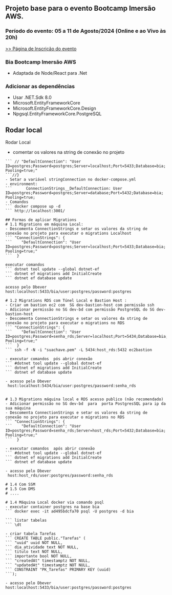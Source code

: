 ﻿## Projeto base para o evento Bootcamp Imersão AWS.

### Período do evento: 05 a 11 de Agosto/2024 (Online e ao Vivo às 20h)

[>> Página de Inscrição do evento](https://org.imersaoaws.com.br/github/readme)

### Bia Bootcamp Imersão AWS 
- Adaptada de Node/React para .Net

### Adicionar as dependências
- Usar .NET.Sdk 8.0
- Microsoft.EntityFrameworkCore
- Microsoft.EntityFrameworkCore.Design
- Npgsql.EntityFrameworkCore.PostgreSQL

## Rodar local
Rodar Local 
- comentar os valores na string de  conexão no projeto
``` //"ConnectionStrings": {
``` // "DefaultConnection": "User ID=postgres;Password=postgres;Server=localhost;Port=5433;Database=bia; Pooling=true;"
```//}
- Setar a variável stringConnection no docker-compose.yml
- environment:
```      ConnectionStrings__DefaultConnection: User ID=postgres;Password=postgres;Server=database;Port=5432;Database=bia; Pooling=true;
- Comandos
``` docker compose up -d
``` http://localhost:3001/

## Formas de aplicar Migrations
# 1.1 Migrations em máquina Local:
- Descomenta ConnectionStrings e setar os valores da string de  conexão no projeto para executar o migrations Localhost
``` "ConnectionStrings": {
```    "DefaultConnection": "User ID=postgres;Password=postgres;Server=localhost;Port=5433;Database=bia; Pooling=true;"
```  }

executar comandos  
``` dotnet tool update --global dotnet-ef
``` dotnet ef migrations add InitialCreate
``` dotnet ef database update

acesso pelo Dbever
host:localhost:5433/bia/user:postgres/password:postgres

# 1.2 Migrations RDS com Túnel Local e Bastion Host :
- Criar um bastion ec2 com  SG dev-bastion-host com permissão ssh
- Adicionar permissão no SG dev-bd com permissão PostgreSQL do SG dev-bastion-host
- Descomenta ConnectionStrings e setar os valores da string de  conexão no projeto para executar o migrations no RDS
``` "ConnectionStrings": {
```    "DefaultConnection": "User ID=postgres;Password=senha_rds;Server=localhost;Port=5434;Database=bia; Pooling=true;"
```  }
``` ssh -f -N -i "suachave.pem" -L 5434:host_rds:5432 ec2bastion

- executar comandos  pós abrir conexão
``` #dotnet tool update --global dotnet-ef
``` dotnet ef migrations add InitialCreate
``` dotnet ef database update

- acesso pelo Dbever
 host:localhost:5434/bia/user:postgres/password:senha_rds


# 1.3 Migrations máquina local e RDS acesso publico (não recomendado)
- Adicionar permissão no SG dev-bd  para  porta PostgresSQL para ip da sua máquina
- Descomenta ConnectionStrings e setar os valores da string de  conexão no projeto para executar o migrations no RDS
``` "ConnectionStrings": {
```    "DefaultConnection": "User ID=postgres;Password=senha_rds;Server=host_rds;Port=5432;Database=bia; Pooling=true;"
```  }

- executar comandos  após abrir conexão
``` #dotnet tool update --global dotnet-ef
``` dotnet ef migrations add InitialCreate
``` dotnet ef database update

- acesso pelo Dbever
 host:host_rds/user:postgres/password:senha_rds

# 1.4 Com SSM
# 1.5 Com DMS
# ....

# 1.4 Máquina Local docker via comando psql
- executar container postgres na base bia
``` docker exec -it ad495bdcfa70 psql -U postgres -d bia

``` listar tabelas
``` \dt

- criar tabela Tarefas
``` CREATE TABLE public."Tarefas" (
```	"uuid" uuid NOT NULL,
```	dia_atividade text NOT NULL,
```	titulo text NOT NULL,
```	importante bool NOT NULL,
```	"createdAt" timestamptz NOT NULL,
```	"updatedAt" timestamptz NOT NULL,
```	CONSTRAINT "PK_Tarefas" PRIMARY KEY (uuid)
```);

- acesso pelo Dbever
host:localhost:5433/bia/user:postgres/password:postgres
